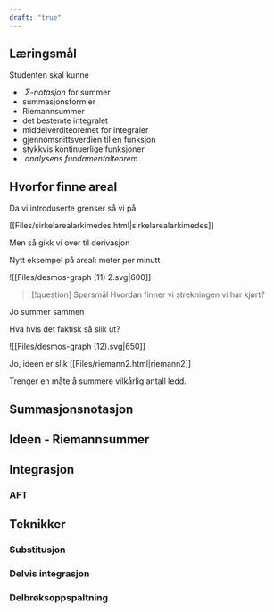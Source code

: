 ```yaml
---
draft: "true"
---
```

## Læringsmål

Studenten skal kunne
-  $\Sigma$-*notasjon* for summer 
-  summasjonsformler
- Riemannsummer
- det bestemte integralet
- middelverditeoremet for integraler
- gjennomsnittsverdien til en funksjon
- stykkvis kontinuerlige funksjoner
-  _analysens fundamentalteorem_ 

## Hvorfor finne areal

Da vi introduserte grenser så vi på

[[Files/sirkelarealarkimedes.html|sirkelarealarkimedes]]

Men så gikk vi over til derivasjon

Nytt eksempel på areal: meter per minutt

![[Files/desmos-graph (11) 2.svg|600]]

> [!question] Spørsmål 
> Hvordan finner vi strekningen vi har kjørt?

Jo summer sammen

Hva hvis det faktisk så slik ut?

![[Files/desmos-graph (12).svg|650]]

Jo, ideen er slik
[[Files/riemann2.html|riemann2]]

Trenger en måte å summere vilkårlig antall ledd.
## Summasjonsnotasjon



## Ideen - Riemannsummer



## Integrasjon

### AFT


## Teknikker

### Substitusjon


### Delvis integrasjon


### Delbrøksoppspaltning

